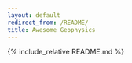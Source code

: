```yaml
---
layout: default
redirect_from: /README/
title: Awesome Geophysics
---
```

{% include_relative README.md %}
